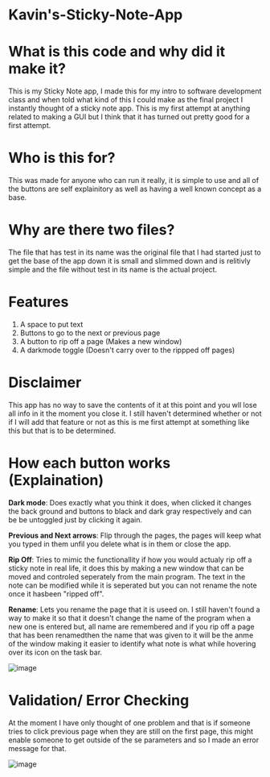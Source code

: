 # Kavin's-Sticky-Note-App

# What is this code and why did it make it?
This is my Sticky Note app, I made this for my intro to software development class and when told what kind of this I could make as the final project I instantly thought of a sticky note app.  This is my first attempt at anything related to making a GUI but I think that it has turned out pretty good for a first attempt.

# Who is this for?
This was made for anyone who can run it really, it is simple to use and all of the buttons are self explainitory as well as having a well known concept as a base.

# Why are there two files?
The file that has test in its name was the original file that I had started just to get the base of the app down it is small and slimmed down and is relitivly simple and the file without test in its name is the actual project.

# Features
1. A space to put text
2. Buttons to go to the next or previous page
3. A button to rip off a page (Makes a new window)
4. A darkmode toggle (Doesn't carry over to the rippped off pages)

# Disclaimer
This app has no way to save the contents of it at this point and you wll lose all info in it the moment you close it. I still haven't determined whether or not if I will add that feature or not as this is me first attempt at something like this but that is to be determined.

# How each button works (Explaination)
**Dark mode**: Does exactly what you think it does, when clicked it changes the back ground and buttons to black and dark gray respectively and can be be untoggled just by clicking it again.

**Previous and Next arrows**: Flip through the pages, the pages will keep what you typed in them unfil you delete what is in them or close the app.

**Rip Off**: Tries to mimic the functionallity if how you would actualy rip off a sticky note in real life, it does this by making a new window that can be moved and controled seperately from the main program. The text in the note can be modified while it is seperated but you can not rename the note once it hasbeen "ripped off".

**Rename**: Lets you rename the page that it is useed on. I still haven't found a way to make it so that it doesn't change the name of the program when a new one is entered but, all name are remembered and if you rip off a page that has been renamedthen the name that was given to it will be the anme of the window making it easier to identify what note is what while hovering over its icon on the task bar.

![image](https://github.com/user-attachments/assets/26f05d02-725d-4031-a654-8f0496590ded)


# Validation/ Error Checking
At the moment I have only thought of one problem and that is if someone tries to click previous page when they are still on the first page, this might enable someone to get outside of the se parameters and so I made an error message for that.

![image](https://github.com/user-attachments/assets/f8fdea36-7763-46fa-8a54-1d0087a005bb)

